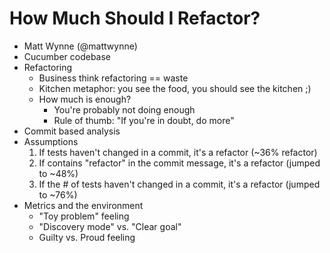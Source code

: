 # How Much Should I Refactor?

* Matt Wynne (@mattwynne)
* Cucumber codebase
* Refactoring
  * Business think refactoring == waste
  * Kitchen metaphor: you see the food, you should see the kitchen ;)
  * How much is enough?
    * You're probably not doing enough
    * Rule of thumb: "If you're in doubt, do more"
* Commit based analysis
* Assumptions
  1. If tests haven't changed in a commit, it's a refactor (~36% refactor)
  2. If contains "refactor" in the commit message, it's a refactor (jumped to ~48%)
  3. If the # of tests haven't changed in a commit, it's a refactor (jumped to ~76%)
* Metrics and the environment
  * "Toy problem" feeling
  * "Discovery mode" vs. "Clear goal"
  * Guilty vs. Proud feeling
  
